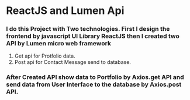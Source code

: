 # ReactJS and Lumen Api

### I do this Project with Two technologies. First I design the frontend by javascript UI Library ReactJS then I created two API by Lumen  micro web framework

  1. Get api for Protfolio data.
  2. Post api for Contact Message send to database.

 ### After Created API show data to Portfolio by Axios.get API and send data from User Interface to the database by Axios.post API.
